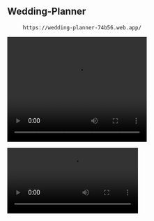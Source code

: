 ## Wedding-Planner
         https://wedding-planner-74b56.web.app/
<video width="320" height="240" controls autoplay>
  <source src="https://github.com/MdSHiFaTRaHMaN/Wedding-Planner/raw/main/assets/138752907/5209bdf2-f1b9-46e6-8e60-242c22a5638f" type="video/mp4">
  Your browser does not support the video tag.
</video>


<video src="https://github.com/MdSHiFaTRaHMaN/Wedding-Planner/raw/main/assets/138752907/5209bdf2-f1b9-46e6-8e60-242c22a5638f" autoplay></video>

